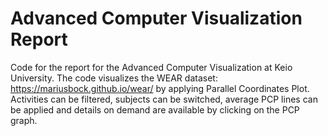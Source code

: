 # Advanced Computer Visualization Report
Code for the report for the Advanced Computer Visualization at Keio University.
The code visualizes the WEAR dataset: https://mariusbock.github.io/wear/ by applying Parallel Coordinates Plot.
Activities can be filtered, subjects can be switched, average PCP lines can be applied and details on demand are available by clicking on the PCP graph.
